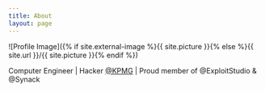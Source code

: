 ```yaml
---
title: About
layout: page
---
```

![Profile Image]({% if site.external-image %}{{ site.picture }}{% else %}{{ site.url }}/{{ site.picture }}{% endif %})

<p>Computer Engineer | Hacker <a href="https://home.kpmg/ee/en/" target="_blank">@KPMG</a> | Proud member of @ExploitStudio & @Synack</p>

<div class="social-links"> <a class="link" data-title="facebook.com/muskecan" href="https://facebook.com/muskecan" target="_blank" rel="noopener"> <svg class="icon icon-facebook"><use xlink:href="#icon-facebook"></use></svg> </a> <a class="link" data-title="twitter.com/muskecan" href="https://twitter.com/muskecan" target="_blank" rel="noopener"> <svg class="icon icon-twitter"><use xlink:href="#icon-twitter"></use></svg> </a> <a class="link" data-title="linkedin.com/in/muskecan" href="https://www.linkedin.com/in/muskecan" target="_blank" rel="noopener"> <svg class="icon icon-linkedin"><use xlink:href="#icon-linkedin"></use></svg> </a> <a class="link" data-title="github.com/muskecan" href="https://github.com/muskecan" target="_blank" rel="noopener"> <svg class="icon icon-github"><use xlink:href="#icon-github"></use></svg> </a> </div>